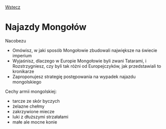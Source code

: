 [Wstecz](../historia.md)

# Najazdy Mongołów

Nacobezu

-   Omówisz, w jaki sposób Mongołowie zbudowali największe na świecie imperium
-   Wyjaśnisz, dlaczego w Europie Mongołowie byli zwani Tatarami, i Rozstrzygniesz, czy byli tak różni od Europejczyków, jak przedstawiali to kronikarze
-   Zaproponujesz strategię postępowania na wypadek najazdu mongolskiego

Cechy armii mongolskiej:

-   tarcze ze skór byczych
-   żelazne chełmy
-   zakrzywione miecze
-   luki z dłuższymi strzałałami
-   małe ale mocne konie
